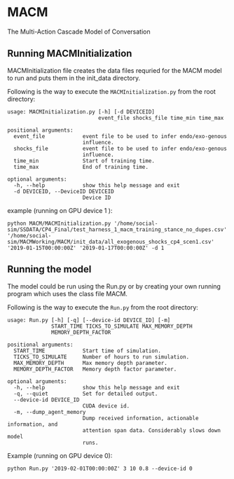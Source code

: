 # MACM
The Multi-Action Cascade Model of Conversation

## Running MACMInitialization

MACMInitialization file creates the data files requried for the MACM model to run and puts them in the init_data directory.

Following is the way to execute the `MACMInitialization.py` from the root directory:

```
usage: MACMInitialization.py [-h] [-d DEVICEID]
                             event_file shocks_file time_min time_max

positional arguments:
  event_file            event file to be used to infer endo/exo-genous
                        influence.
  shocks_file           event file to be used to infer endo/exo-genous
                        influence.
  time_min              Start of training time.
  time_max              End of training time.

optional arguments:
  -h, --help            show this help message and exit
  -d DEVICEID, --DeviceID DEVICEID
                        Device ID
```

example (running on GPU device 1 ): 

```python MACM/MACMInitialization.py '/home/social-sim/SSDATA/CP4_Final/test_harness_1_macm_training_stance_no_dupes.csv' '/home/social-sim/MACMWorking/MACM/init_data/all_exogenous_shocks_cp4_scen1.csv' '2019-01-15T00:00:00Z' '2019-01-17T00:00:00Z' -d 1```


## Running the model
The model could be run using the Run.py or by creating your own running program which uses the class file MACM.

Following is the way to execute the `Run.py` from the root directory:

```
usage: Run.py [-h] [-q] [--device-id DEVICE_ID] [-m]
              START_TIME TICKS_TO_SIMULATE MAX_MEMORY_DEPTH
              MEMORY_DEPTH_FACTOR

positional arguments:
  START_TIME            Start time of simulation.
  TICKS_TO_SIMULATE     Number of hours to run simulation.
  MAX_MEMORY_DEPTH      Max memory depth parameter.
  MEMORY_DEPTH_FACTOR   Memory depth factor parameter.

optional arguments:
  -h, --help            show this help message and exit
  -q, --quiet           Set for detailed output.
  --device-id DEVICE_ID
                        CUDA device id.
  -m, --dump_agent_memory
                        Dump received information, actionable information, and
                        attention span data. Considerably slows down model
                        runs.
```
Example (running on GPU device 0):

```python Run.py '2019-02-01T00:00:00Z' 3 10 0.8 --device-id 0```
